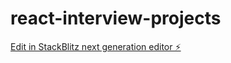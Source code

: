 # react-interview-projects

[Edit in StackBlitz next generation editor ⚡️](https://stackblitz.com/~/github.com/Harika-Kuchimanchi/react-interview-projects)